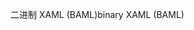 <span data-ttu-id="7cbcf-101">二进制 XAML (BAML)</span><span class="sxs-lookup"><span data-stu-id="7cbcf-101">binary XAML (BAML)</span></span>